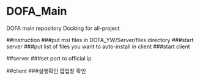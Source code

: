 # DOFA_Main
DOFA main repository
Docking for all-project

##instruction
###put msi files in DOFA_YW/Server/files directory
###start server
###put list of files you want to auto-install in client
###start client

##server
###set port to official ip

##client 
###실행확인 팝업창 확인
